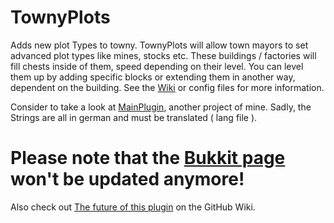 TownyPlots
==========

Adds new plot Types to towny.
TownyPlots will allow town mayors to set advanced plot types like mines, stocks etc. 
These buildings / factories will fill chests inside of them, speed depending on their level. You can level them up by adding specific blocks or extending them in another way, dependent on the building. 
See the [Wiki](https://github.com/Pommesritter/TownyPlots/wiki) or config files for more information.

Consider to take a look at [MainPlugin](https://github.com/herbertsfundgrube/GSplugin), another project of mine. 
Sadly, the Strings are all in german and must be translated ( lang file ). 

Please note that the [Bukkit page](https://dev.bukkit.org/projects/townyplots) won't be updated anymore!
===========

Also check out [The future of this plugin](https://github.com/Pommesritter/TownyPlots/wiki/The-future-of-this-plugin) on the GitHub Wiki.
